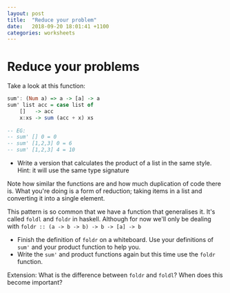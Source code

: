```yaml
---
layout: post
title:  "Reduce your problem"
date:   2018-09-20 18:01:41 +1100
categories: worksheets
---
```


# Reduce your problems

Take a look at this function:

```haskell
sum': (Num a) => a -> [a] -> a
sum' list acc = case list of
    []   -> acc
    x:xs -> sum (acc + x) xs
    
-- EG:
-- sum' [] 0 = 0
-- sum' [1,2,3] 0 = 6
-- sum' [1,2,3] 4 = 10
```

* Write a version that calculates the product of a list in the same style. Hint: it will use the same type signature

Note how similar the functions are and how much duplication of code there is. What you're doing is a form of reduction; taking items in a list and converting it into a single element.

This pattern is so common that we have a function that generalises it. It's called `foldl` and `foldr` in haskell. Although for now we'll only be dealing with `foldr :: (a -> b -> b) -> b -> [a] -> b`

* Finish the definition of `foldr` on a whiteboard. Use your definitions of `sum'` and your product function to help you.
* Write the `sum'` and product functions again but this time use the `foldr` function.

Extension: What is the difference between `foldr` and `foldl`? When does this become important?
